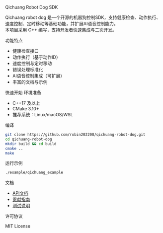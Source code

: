  Qichuang Robot Dog SDK

Qichuang robot dog 是一个开源的机器狗控制SDK，支持健康检查、动作执行、速度控制、定时移动等基础功能，并扩展AI语音控制能力。  
本项目采用 C++ 编写，支持开发者快速集成与二次开发。

功能特点

- 健康检查接口
- 动作执行（基于动作ID）
- 速度控制与定时移动
- 错误处理标准化
- AI语音控制集成（可扩展）
- 丰富的文档与示例

快速开始
环境准备

- C++17 及以上
- CMake 3.10+
- 推荐系统：Linux/macOS/WSL

编译

```bash
git clone https://github.com/robin202208/qichuang-robot-dog.git
cd qichuang-robot-dog
mkdir build && cd build
cmake ..
make
```

运行示例

```bash
./example/qichuang_example
```

文档

- [API文档](docs/api.md)
- [贡献指南](CONTRIBUTING.md)
- [测试说明](docs/testing.md)

 许可协议

MIT License
